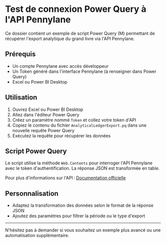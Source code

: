 # Test de connexion Power Query à l'API Pennylane

Ce dossier contient un exemple de script Power Query (M) permettant de récupérer l'export analytique du grand livre via l'API Pennylane.

## Prérequis
- Un compte Pennylane avec accès développeur
- Un Token généré dans l'interface Pennylane (à renseigner dans Power Query)
- Excel ou Power BI Desktop

## Utilisation
1. Ouvrez Excel ou Power BI Desktop
2. Allez dans l'éditeur Power Query
3. Créez un paramètre nommé `Token` et collez votre token d'API
4. Copiez le contenu du fichier `AnalyticalLedgerExport.pq` dans une nouvelle requête Power Query
5. Exécutez la requête pour récupérer les données

## Script Power Query
Le script utilise la méthode `Web.Contents` pour interroger l'API Pennylane avec le token d'authentification. La réponse JSON est transformée en table.

Pour plus d'informations sur l'API : [Documentation officielle](https://pennylane.readme.io/reference/getanalyticalgeneralledgerexport)

## Personnalisation
- Adaptez la transformation des données selon le format de la réponse JSON
- Ajoutez des paramètres pour filtrer la période ou le type d'export

---
N'hésitez pas à demander si vous souhaitez un exemple plus avancé ou une automatisation supplémentaire.